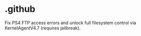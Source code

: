 # .github
Fix PS4 FTP access errors and unlock full filesystem control via KernelAgentV4.7 (requires jailbreak).
